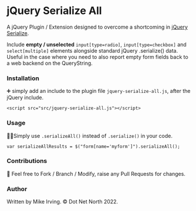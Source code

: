 # jQuery Serialize All

A jQuery Plugin / Extension designed to overcome a shortcoming in [jQuery Serialize](https://api.jquery.com/serialize/).

Include **empty / unselected** `input[type=radio]`, `input[type=checkbox]` and `select[multiple]` elements alongside standard jQuery .serialize() data. Useful in the case where you need to also report empty form fields back to a web backend on the QueryString.

### Installation

➕ simply add an include to the plugin file `jquery-serialize-all.js`, after the jQuery include.

`<script src="src/jquery-serialize-all.js"></script>`

### Usage
🧑‍💻Simply use `.serializeAll()` instead of `.serialize()` in your code.

`var serializeAllResults = $("form[name='myform']").serializeAll();`

### Contributions

🍴 Feel free to Fork / Branch / Modify, raise any Pull Requests for changes.

### Author

Written by Mike Irving. © Dot Net North 2022.
